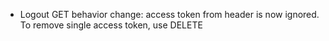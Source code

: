 - Logout GET behavior change: access token from header is now ignored. 
  To remove single access token, use DELETE